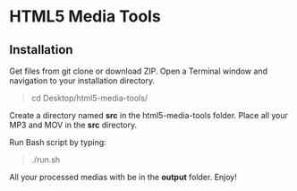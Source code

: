 HTML5 Media Tools
====================

Installation
---------------------
Get files from git clone or download ZIP.
Open a Terminal window and navigation to your installation directory.

> cd Desktop/html5-media-tools/

Create a directory named **src** in the html5-media-tools folder.
Place all your MP3 and MOV in the **src** directory.

Run Bash script by typing:
> ./run.sh

All your processed medias with be in the **output** folder.
Enjoy!